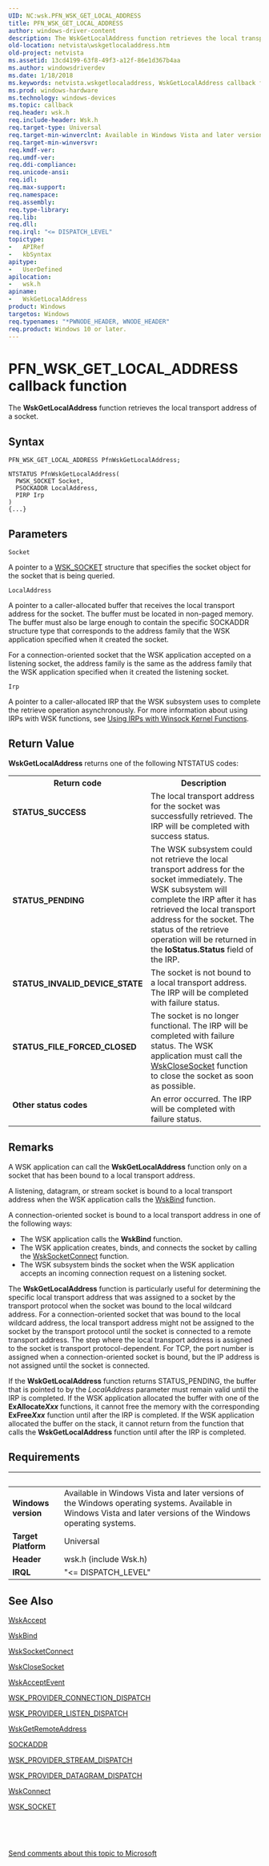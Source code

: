 ```yaml
---
UID: NC:wsk.PFN_WSK_GET_LOCAL_ADDRESS
title: PFN_WSK_GET_LOCAL_ADDRESS
author: windows-driver-content
description: The WskGetLocalAddress function retrieves the local transport address of a socket.
old-location: netvista\wskgetlocaladdress.htm
old-project: netvista
ms.assetid: 13cd4199-63f8-49f3-a12f-86e1d367b4aa
ms.author: windowsdriverdev
ms.date: 1/18/2018
ms.keywords: netvista.wskgetlocaladdress, WskGetLocalAddress callback function [Network Drivers Starting with Windows Vista], WskGetLocalAddress, PFN_WSK_GET_LOCAL_ADDRESS, PFN_WSK_GET_LOCAL_ADDRESS, wsk/WskGetLocalAddress, wskref_35a0f32f-247a-435c-83fe-0ba642f8519c.xml
ms.prod: windows-hardware
ms.technology: windows-devices
ms.topic: callback
req.header: wsk.h
req.include-header: Wsk.h
req.target-type: Universal
req.target-min-winverclnt: Available in Windows Vista and later versions of the Windows operating   systems.
req.target-min-winversvr: 
req.kmdf-ver: 
req.umdf-ver: 
req.ddi-compliance: 
req.unicode-ansi: 
req.idl: 
req.max-support: 
req.namespace: 
req.assembly: 
req.type-library: 
req.lib: 
req.dll: 
req.irql: "<= DISPATCH_LEVEL"
topictype:
-	APIRef
-	kbSyntax
apitype:
-	UserDefined
apilocation:
-	wsk.h
apiname:
-	WskGetLocalAddress
product: Windows
targetos: Windows
req.typenames: "*PWNODE_HEADER, WNODE_HEADER"
req.product: Windows 10 or later.
---
```



# PFN_WSK_GET_LOCAL_ADDRESS callback function
The 
  <b>WskGetLocalAddress</b> function retrieves the local transport address of a socket.

## Syntax

```
PFN_WSK_GET_LOCAL_ADDRESS PfnWskGetLocalAddress;

NTSTATUS PfnWskGetLocalAddress(
  PWSK_SOCKET Socket,
  PSOCKADDR LocalAddress,
  PIRP Irp
)
{...}
```

## Parameters

`Socket`

A pointer to a 
     <a href="..\wsk\ns-wsk-_wsk_socket.md">WSK_SOCKET</a> structure that specifies the socket
     object for the socket that is being queried.

`LocalAddress`

A pointer to a caller-allocated buffer that receives the local transport address for the socket.
     The buffer must be located in non-paged memory. The buffer must also be large enough to contain the
     specific SOCKADDR structure type that corresponds to the address family that the WSK application
     specified when it created the socket.
     

For a connection-oriented socket that the WSK application accepted on a listening socket, the address
     family is the same as the address family that the WSK application specified when it created the
     listening socket.

`Irp`

A pointer to a caller-allocated IRP that the WSK subsystem uses to complete the retrieve operation
     asynchronously. For more information about using IRPs with WSK functions, see 
     <a href="https://docs.microsoft.com/en-us/windows-hardware/drivers/network/using-irps-with-winsock-kernel-functions">Using IRPs with Winsock
     Kernel Functions</a>.


## Return Value

<b>WskGetLocalAddress</b> returns one of the following NTSTATUS codes:

<table>
<tr>
<th>Return code</th>
<th>Description</th>
</tr>
<tr>
<td width="40%">
<dl>
<dt><b>STATUS_SUCCESS</b></dt>
</dl>
</td>
<td width="60%">
The local transport address for the socket was successfully retrieved. The IRP will be completed
       with success status.

</td>
</tr>
<tr>
<td width="40%">
<dl>
<dt><b>STATUS_PENDING</b></dt>
</dl>
</td>
<td width="60%">
The WSK subsystem could not retrieve the local transport address for the socket immediately. The
       WSK subsystem will complete the IRP after it has retrieved the local transport address for the socket.
       The status of the retrieve operation will be returned in the 
       <b>IoStatus.Status</b> field of the IRP.

</td>
</tr>
<tr>
<td width="40%">
<dl>
<dt><b>STATUS_INVALID_DEVICE_STATE</b></dt>
</dl>
</td>
<td width="60%">
The socket is not bound to a local transport address. The IRP will be completed with failure
       status.

</td>
</tr>
<tr>
<td width="40%">
<dl>
<dt><b>STATUS_FILE_FORCED_CLOSED</b></dt>
</dl>
</td>
<td width="60%">
The socket is no longer functional. The IRP will be completed with failure status. The WSK
       application must call the 
       <a href="..\wsk\nc-wsk-pfn_wsk_close_socket.md">WskCloseSocket</a> function to close the
       socket as soon as possible.

</td>
</tr>
<tr>
<td width="40%">
<dl>
<dt><b>Other status codes</b></dt>
</dl>
</td>
<td width="60%">
An error occurred. The IRP will be completed with failure status.

</td>
</tr>
</table>

## Remarks

A WSK application can call the 
    <b>WskGetLocalAddress</b> function only on a socket that has been bound to a local transport address.

A listening, datagram, or stream socket is bound to a local transport address when the WSK application
    calls the 
    <a href="..\wsk\nc-wsk-pfn_wsk_bind.md">WskBind</a> function.

A connection-oriented socket is bound to a local transport address in one of the following ways:

<ul>
<li>
The WSK application calls the 
      <b>WskBind</b> function.

</li>
<li>
The WSK application creates, binds, and connects the socket by calling the 
      <a href="..\wsk\nc-wsk-pfn_wsk_socket_connect.md">WskSocketConnect</a> function.

</li>
<li>
The WSK subsystem binds the socket when the WSK application accepts an incoming connection request
      on a listening socket.

</li>
</ul>
The 
    <b>WskGetLocalAddress</b> function is particularly useful for determining the specific local transport
    address that was assigned to a socket by the transport protocol when the socket was bound to the local
    wildcard address. For a connection-oriented socket that was bound to the local wildcard address, the
    local transport address might not be assigned to the socket by the transport protocol until the socket is
    connected to a remote transport address. The step where the local transport address is assigned to the
    socket is transport protocol-dependent. For TCP, the port number is assigned when a connection-oriented
    socket is bound, but the IP address is not assigned until the socket is connected.

If the 
    <b>WskGetLocalAddress</b> function returns STATUS_PENDING, the buffer that is pointed to by the 
    <i>LocalAddress</i> parameter must remain valid until the IRP is completed. If the WSK application
    allocated the buffer with one of the 
    <b>ExAllocate<i>Xxx</i></b> functions, it cannot free the memory with the corresponding 
    <b>ExFree<i>Xxx</i></b> function until after the IRP is completed. If the WSK application allocated the buffer on the
    stack, it cannot return from the function that calls the 
    <b>WskGetLocalAddress</b> function until after the IRP is completed.

## Requirements
| &nbsp; | &nbsp; |
| ---- |:---- |
| **Windows version** | Available in Windows Vista and later versions of the Windows operating   systems. Available in Windows Vista and later versions of the Windows operating   systems. |
| **Target Platform** | Universal |
| **Header** | wsk.h (include Wsk.h) |
| **IRQL** | "<= DISPATCH_LEVEL" |

## See Also

<a href="..\wsk\nc-wsk-pfn_wsk_accept.md">WskAccept</a>



<a href="..\wsk\nc-wsk-pfn_wsk_bind.md">WskBind</a>



<a href="..\wsk\nc-wsk-pfn_wsk_socket_connect.md">WskSocketConnect</a>



<a href="..\wsk\nc-wsk-pfn_wsk_close_socket.md">WskCloseSocket</a>



<a href="..\wsk\nc-wsk-pfn_wsk_accept_event.md">WskAcceptEvent</a>



<a href="..\wsk\ns-wsk-_wsk_provider_connection_dispatch.md">
   WSK_PROVIDER_CONNECTION_DISPATCH</a>



<a href="..\wsk\ns-wsk-_wsk_provider_listen_dispatch.md">WSK_PROVIDER_LISTEN_DISPATCH</a>



<a href="..\wsk\nc-wsk-pfn_wsk_get_remote_address.md">WskGetRemoteAddress</a>



<a href="https://msdn.microsoft.com/library/windows/hardware/ff570822">SOCKADDR</a>



<a href="..\wsk\ns-wsk-_wsk_provider_stream_dispatch.md">WSK_PROVIDER_STREAM_DISPATCH</a>



<a href="..\wsk\ns-wsk-_wsk_provider_datagram_dispatch.md">
   WSK_PROVIDER_DATAGRAM_DISPATCH</a>



<a href="..\wsk\nc-wsk-pfn_wsk_connect.md">WskConnect</a>



<a href="..\wsk\ns-wsk-_wsk_socket.md">WSK_SOCKET</a>



 

 

<a href="mailto:wsddocfb@microsoft.com?subject=Documentation%20feedback [netvista\netvista]:%20PFN_WSK_GET_LOCAL_ADDRESS callback function%20 RELEASE:%20(1/18/2018)&amp;body=%0A%0APRIVACY STATEMENT%0A%0AWe use your feedback to improve the documentation. We don't use your email address for any other purpose, and we'll remove your email address from our system after the issue that you're reporting is fixed. While we're working to fix this issue, we might send you an email message to ask for more info. Later, we might also send you an email message to let you know that we've addressed your feedback.%0A%0AFor more info about Microsoft's privacy policy, see http://privacy.microsoft.com/en-us/default.aspx." title="Send comments about this topic to Microsoft">Send comments about this topic to Microsoft</a>